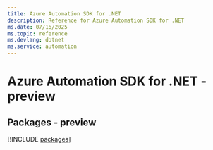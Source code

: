 ```yaml
---
title: Azure Automation SDK for .NET
description: Reference for Azure Automation SDK for .NET
ms.date: 07/16/2025
ms.topic: reference
ms.devlang: dotnet
ms.service: automation
---
```

# Azure Automation SDK for .NET - preview
## Packages - preview
[!INCLUDE [packages](automation-index.md)]